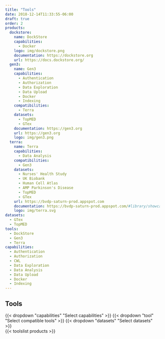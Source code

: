 ```yaml
---
title: "Tools"
date: 2018-12-14T11:33:55-06:00
draft: true
order: 2
products:
  dockstore:
    name: DockStore
    capabilities:
      - Docker
    logo: img/dockstore.png
    documentation: https://dockstore.org
    url: https://docs.dockstore.org/
  gen3:
    name: Gen3
    capabilities:
      - Authentication
      - Authorization
      - Data Exploration
      - Data Upload
      - Docker
      - Indexing
    compatibilities:
      - Terra
    datasets:
      - TopMED
      - GTex
    documentation: https://gen3.org
    url: https://gen3.org
    logo: img/gen3.png
  terra:
    name: Terra
    capabilities:
      - Data Analysis
    compatibilities:
      - Gen3
    datasets:
      - Nurses' Health Study
      - UK Biobank
      - Human Cell Atlas
      - AMP Parkinson's Disease
      - TopMED
      - GTex
    url: https://bvdp-saturn-prod.appspot.com
    documentation: https://bvdp-saturn-prod.appspot.com/#library/showcase
    logo: img/terra.svg
datasets:
  - GTex
  - TopMED
tools:
  - DockStore
  - Gen3
  - Terra
capabilities:
  - Authentication
  - Authorization
  - CWL
  - Data Exploration
  - Data Analysis
  - Data Upload
  - Docker
  - Indexing
---
```


<h2 id="tools">Tools</h2>
<div class='tools__filters'>
  {{< dropdown "capabilities" "Select capabilities" >}}
  {{< dropdown "tool" "Select compatible tools" >}}
  {{< dropdown "datasets" "Select datasets" >}}
</div>
{{< toolslist products >}}
